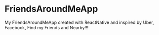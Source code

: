 # FriendsAroundMeApp
My FriendsAroundMeApp created with ReactNative and inspired by Uber,  Facebook, Find my Friends and Nearby!!!

